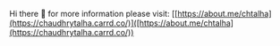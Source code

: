 Hi there 👋 for more information please visit: [[https://about.me/chtalha](https://chaudhrytalha.carrd.co/)]([https://about.me/chtalha](https://chaudhrytalha.carrd.co/))
